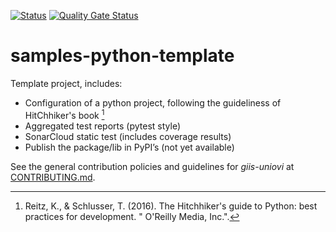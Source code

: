[![Status](https://github.com/augustocristian/samples-python-template/actions/workflows/test.yml/badge.svg)](https://github.com/augustocristian/samples-python-template/actions)
[![Quality Gate Status](https://sonarcloud.io/api/project_badges/measure?project=augustocristian_samples-python-template&metric=alert_status)](https://sonarcloud.io/summary/new_code?id=augustocristian_samples-python-template)

# samples-python-template

Template project, includes:

- Configuration of a python project, following the guideliness of HitChhiker's book [^1]
- Aggregated test reports (pytest style)
- SonarCloud static test (includes coverage results)
- Publish the package/lib in PyPI’s (not yet available)

See the general contribution policies and guidelines for *giis-uniovi* at
[CONTRIBUTING.md](https://github.com/giis-uniovi/.github/blob/main/profile/CONTRIBUTING.md).

[^1]:Reitz, K., & Schlusser, T. (2016). The Hitchhiker's guide to Python: best practices for development. " O'Reilly
Media, Inc.".